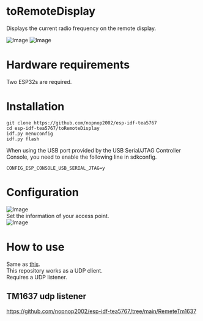 # toRemoteDisplay
Displays the current radio frequency on the remote display.   

![Image](https://github.com/user-attachments/assets/0678d8c2-5d03-49b8-8ae3-b1d7cc4a8207)
![Image](https://github.com/user-attachments/assets/fd1faf72-d2ea-48ef-80f1-3733756e0366)

# Hardware requirements
Two ESP32s are required.   

# Installation
```
git clone https://github.com/nopnop2002/esp-idf-tea5767
cd esp-idf-tea5767/toRemoteDisplay
idf.py menuconfig
idf.py flash
```

When using the USB port provided by the USB Serial/JTAG Controller Console, you need to enable the following line in sdkconfig.   
```
CONFIG_ESP_CONSOLE_USB_SERIAL_JTAG=y
```


# Configuration
![Image](https://github.com/user-attachments/assets/cf8f5a34-fb74-4577-965b-291e66fd0392)   
Set the information of your access point.   
![Image](https://github.com/user-attachments/assets/b8112ba2-63ad-4cd6-8b62-0ab8235032f8)   


# How to use   
Same as [this](https://github.com/nopnop2002/esp-idf-tea5767/tree/main/withKeys).   
This repository works as a UDP client.   
Requires a UDP listener.   

## TM1637 udp listener
https://github.com/nopnop2002/esp-idf-tea5767/tree/main/RemeteTm1637

